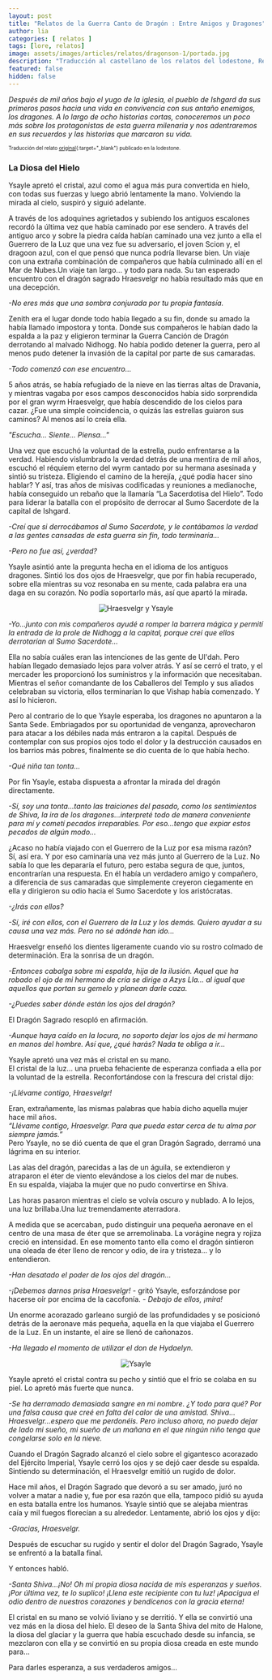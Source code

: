 ```yaml
---
layout: post
title: "Relatos de la Guerra Canto de Dragón : Entre Amigos y Dragones"
author: lia
categories: [ relatos ]
tags: [lore, relatos]
image: assets/images/articles/relatos/dragonson-1/portada.jpg
description: "Traducción al castellano de los relatos del lodestone, Relatos de la Guerra Canto de Dragón : Entre Amigos y Dragones"
featured: false
hidden: false
---
```


*Después de mil años bajo el yugo de la iglesia, el pueblo de Ishgard da sus primeros pasos hacia una vida en convivencia con sus antaño enemigos, los dragones. A lo largo de ocho historias cortas, conoceremos un poco más sobre los protagonistas de esta guerra milenaria y nos adentraremos en sus recuerdos y las historias que marcaron su vida.*

<sub><sup>Traducción del relato [original](https://jp.finalfantasyxiv.com/lodestone/special/2015/short_stories/?utm_source=lodestone&utm_medium=pc_playguide&utm_campaign=jp_2015short_stories#sidestory_02){:target="_blank"} publicado en la lodestone.</sup></sub>

### La Diosa del Hielo
Ysayle apretó el cristal, azul como el agua más pura convertida en hielo, con todas sus fuerzas y luego abrió lentamente la mano. Volviendo la mirada al cielo, suspiró y siguió adelante.

A través de los adoquines agrietados y subiendo los antiguos escalones recordó la última vez que había caminado por ese sendero. A través del antiguo arco y sobre la piedra caída habían caminado una vez junto a ella el Guerrero de la Luz que una vez fue su adversario, el joven Scion y, el dragoon azul, con el que pensó que nunca podría llevarse bien. Un viaje con una extraña combinación de compañeros que había culminado allí en el Mar de Nubes.Un viaje tan largo... y todo para nada. Su tan esperado encuentro con el dragón sagrado Hraesvelgr no  había resultado más que en una decepción. 

*-No eres más que una sombra conjurada por tu propia fantasía.*

Zenith era el lugar donde todo había llegado a su fin, donde su amado la había llamado impostora y tonta. Donde sus compañeros le habían dado la espalda a la paz y eligieron terminar la Guerra Canción de Dragón derrotando al malvado Nidhogg. No había podido detener la guerra, pero al menos pudo detener la invasión de la capital por parte de sus camaradas.

*-Todo comenzó con ese encuentro…*

5 años atrás, se había refugiado de la nieve en las tierras altas de Dravania, y mientras vagaba por esos campos desconocidos había sido sorprendida por el gran wyrm Hraesvelgr, que había descendido de los cielos para cazar. ¿Fue una simple coincidencia, o quizás las estrellas guiaron sus caminos? Al menos así lo creía ella.

*"Escucha... Siente... Piensa..."*

Una vez que escuchó la voluntad de la estrella, pudo enfrentarse a la verdad.
Habiendo vislumbrado la verdad detrás de una mentira de mil años, escuchó el réquiem eterno del wyrm cantado por su hermana asesinada y sintió su tristeza. Eligiendo el camino de la herejía, ¿qué podía hacer sino hablar? Y así, tras años de misivas codificadas y reuniones a medianoche, había conseguido un rebaño que la llamaría “La Sacerdotisa del Hielo”. Todo para liderar la batalla con el propósito de derrocar al Sumo Sacerdote de la capital de Ishgard.

*-Creí que si derrocábamos al Sumo Sacerdote, y le contábamos la verdad a las gentes cansadas de esta guerra sin fin, todo terminaría…*

*-Pero no fue así, ¿verdad?*

Ysayle asintió ante la pregunta hecha en el idioma de los antiguos dragones. 
Sintió los dos ojos de Hraesvelgr, que por fin había recuperado, sobre ella mientras su voz resonaba en su mente, cada palabra era una daga en su corazón. 
No podía soportarlo más, así que apartó la mirada.

<p align="center"><img src="{{ site.baseurl }}/assets/images/articles/relatos/dragonson-2/hraesvelgr_ysayle.png" alt="Hraesvelgr y Ysayle"/></p>

*-Yo…junto con mis compañeros ayudé a romper la barrera mágica y permití la entrada de la prole de Nidhogg a la capital, porque creí que ellos derrotarían al Sumo Sacerdote…*

Ella no sabía cuáles eran las intenciones de las gente de Ul'dah. Pero habían llegado demasiado lejos para volver atrás. Y así se cerró el trato, y el mercader les proporcionó los suministros y la información que necesitaban. Mientras el señor comandante de los Caballeros del Templo y sus aliados celebraban su victoria, ellos terminarían lo que Vishap había comenzado. Y así lo hicieron.

Pero al contrario de lo que Ysayle esperaba, los dragones no apuntaron a la Santa Sede. Embriagados por su oportunidad de venganza, aprovecharon para atacar a los débiles nada más entraron a la capital.
Después de contemplar con sus propios ojos todo el dolor y la destrucción causados en los barrios más pobres, finalmente se dio cuenta de lo que había hecho.

*-Qué niña tan tonta…*

Por fin Ysayle, estaba dispuesta a afrontar la mirada del dragón directamente.

*-Sí, soy una tonta…tanto las traiciones del pasado, como los sentimientos de Shiva, la ira de los dragones…interpreté todo de manera conveniente para mí y cometí pecados irreparables. Por eso…tengo que expiar estos pecados de algún modo…*

¿Acaso no había viajado con el Guerrero de la Luz por esa misma razón?<br/>
Sí, así era. Y por eso caminaría una vez más junto al Guerrero de la Luz. No sabía lo que les depararía el futuro, pero estaba segura de que, juntos, encontrarían una respuesta. En él había un verdadero amigo y compañero, a diferencia de sus camaradas que simplemente creyeron ciegamente en ella y dirigieron su odio hacia el Sumo Sacerdote y los aristócratas.

*-¿Irás con ellos?*

*-Sí, iré con ellos, con el Guerrero de la Luz y los demás. Quiero ayudar a su causa una vez más. Pero no sé adónde han ido…*

Hraesvelgr enseñó los dientes ligeramente cuando vio su rostro colmado de determinación.
Era la sonrisa de un dragón.

*-Entonces cabalga sobre mi espalda, hija de la ilusión. Aquel que ha robado el ojo de mi hermano de cría se dirige a  Azys Lla... al igual que aquellos que portan su gemelo y planean darle caza.*

*-¿Puedes saber dónde están los ojos del dragón?*

El Dragón Sagrado resopló en afirmación.

*-Aunque haya caído en la locura, no soporto dejar los ojos de mi hermano en manos del hombre. Así que, ¿qué harás? Nada te obliga a ir…*

Ysayle apretó una vez más el cristal en su mano.<br/> 
El cristal de la luz… una prueba fehaciente de esperanza confiada a ella por la voluntad de la estrella. Reconfortándose con la frescura del cristal dijo:

*-¡Llévame contigo, Hraesvelgr!*

Eran, extrañamente, las mismas palabras que había dicho aquella mujer hace mil años.<br/>
*“Llévame contigo, Hraesvelgr. Para que pueda estar cerca de tu alma por siempre jamás.”*<br/>
Pero Ysayle, no se dió cuenta de que el gran Dragón Sagrado, derramó una lágrima en su interior.

Las alas del dragón, parecidas a las de un águila, se extendieron y atraparon el éter de viento elevándose a los cielos del mar de nubes.<br/>
En su espalda, viajaba la mujer que no pudo convertirse en Shiva.

Las horas pasaron mientras el cielo se volvía oscuro y nublado. A lo lejos, una luz brillaba.Una luz tremendamente aterradora.

A medida que se acercaban, pudo distinguir una pequeña aeronave en el centro de una masa de éter que se arremolinaba. La vorágine negra y rojiza creció en intensidad. En ese momento tanto ella como el dragón sintieron una oleada de éter lleno de rencor y odio, de ira y tristeza… y lo entendieron.

*-Han desatado el poder de los ojos del dragón…*

*-¡Debemos darnos prisa Hraesvelgr!* - gritó Ysayle, esforzándose por hacerse oír por encima de la cacofonía. *- Debajo de ellos, ¡mira!*

Un enorme acorazado garleano surgió de las profundidades y se posicionó detrás de la aeronave más pequeña, aquella en la que viajaba el Guerrero de la Luz. En un instante, el aire se llenó de cañonazos.

*-Ha llegado el momento de utilizar el don de Hydaelyn.*

<p align="center"><img src="{{ site.baseurl }}/assets/images/articles/relatos/dragonson-2/ysayle.png" alt="Ysayle"/></p>

Ysayle apretó el cristal contra su pecho y sintió que el frío se colaba en su piel. Lo apretó más fuerte que nunca.

*-Se ha derramado demasiada sangre en mi nombre. ¿Y todo para qué? Por una falsa causa que creé en falta del calor de una amistad. Shiva... Hraesvelgr...espero que me perdonéis. Pero incluso ahora, no puedo dejar de lado mi sueño, mi sueño de un mañana en el que ningún niño tenga que congelarse solo en la nieve.*

Cuando el Dragón Sagrado alcanzó el cielo sobre el gigantesco acorazado del Ejército Imperial, Ysayle cerró los ojos y se dejó caer desde su espalda.
Sintiendo su determinación, el Hraesvelgr emitió un rugido de dolor.

Hace mil años, el Dragón Sagrado que devoró a su ser amado, juró no volver a matar a nadie y, fue por esa razón que ella, tampoco pidió su ayuda en esta batalla entre los humanos.
Ysayle sintió que se alejaba mientras caía y mil fuegos florecían a su alrededor. Lentamente, abrió los ojos y dijo: 

*-Gracias, Hraesvelgr.*

Después de escuchar su rugido y sentir el dolor del Dragón Sagrado, Ysayle se enfrentó a la batalla final.

Y entonces habló.

*-Santa Shiva...¡No! Oh mi propia diosa nacida de mis esperanzas y sueños. ¡Por última vez, te lo suplico! ¡Llena este recipiente con tu luz! ¡Apacigua el odio dentro de nuestros corazones y bendícenos con la gracia eterna!*

El cristal en su mano se volvió liviano y se derritió. Y ella se convirtió una vez más en la diosa del hielo. El deseo de la Santa Shiva del mito de Halone, la diosa del glaciar y la guerra que había escuchado desde su infancia, se mezclaron con ella y se convirtió en su propia diosa creada en este mundo para…

Para darles esperanza, a sus verdaderos amigos…

